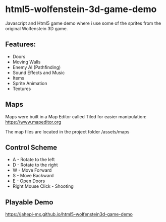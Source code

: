 # html5-wolfenstein-3d-game-demo

Javascript and Html5 game demo where i use some of the sprites from the original Wolfenstein 3D game.

## Features:

- Doors
- Moving Walls
- Enemy AI (Pathfinding)
- Sound Effects and Music
- Items
- Sprite Animation
- Textures

## Maps

Maps were built in a Map Editor called Tiled for easier manipulation: https://www.mapeditor.org

The map files are located in the project folder /assets/maps

## Control Scheme

- A - Rotate to the left
- D - Rotate to the right
- W - Move Forward
- S - Move Backward
- E - Open Doors
- Right Mouse Click - Shooting

## Playable Demo

https://jahepi-mx.github.io/html5-wolfenstein3d-game-demo
